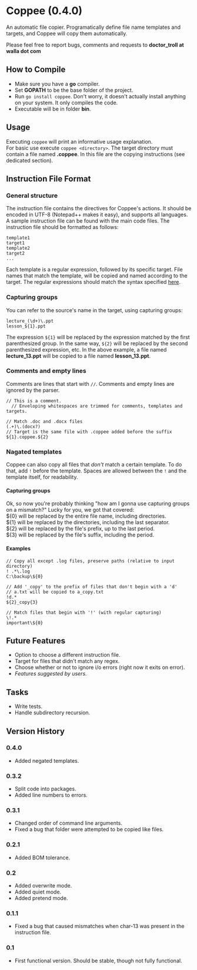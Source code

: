 Coppee (0.4.0)
==============
An automatic file copier.
Programatically define file name templates and targets, and Coppee will copy
them automatically.

Please feel free to report bugs, comments and requests to
**doctor_troll at walla dot com**

How to Compile
--------------
* Make sure you have a **go** compiler.
* Set **GOPATH** to be the base folder of the project.
* Run `go install coppee`. Don't worry, it doesn't actually install anything on your system.
  It only compiles the code.
* Executable will be in folder **bin**.

Usage
-----
Executing `coppee` will print an informative usage explanation.  
For basic use execute `coppee <directory>`.
The target directory must contain a file named **.coppee**. In this file are the
copying instructions (see dedicated section).

Instruction File Format
-----------------------
### General structure
The instruction file contains the directives for Coppee's actions. It should be
encoded in UTF-8 (Notepad++ makes it easy), and supports all languages. A
sample instruction file can be
found with the main code files. The instruction file should be formatted as follows:  
```
template1
target1
template2
target2
...
```
Each template is a regular expression, followed by its specific target.
File names that match the template, will be copied and named according to
the target. The regular expressions should match the syntax specified
[here](http://code.google.com/p/re2/wiki/Syntax).

### Capturing groups
You can refer to
the source's name in the target, using capturing groups:
```
lecture_(\d+)\.ppt
lesson_${1}.ppt
```
The expression `${1}` will be replaced by the expression matched by the first
parenthesized group. In the same way, `${2}` will be replaced by the second
parenthesized expression, etc. In the above example, a file named **lecture_13.ppt** will
be copied to a file named **lesson_13.ppt**.

### Comments and empty lines
Comments are lines that start with `//`. Comments and empty lines are ignored by
the parser.
```
// This is a comment.
  // Enveloping whitespaces are trimmed for comments, templates and targets.

// Match .doc and .docx files
(.+)\.(docx?)
// Target is the same file with .coppee added before the suffix
${1}.coppee.${2}
```

### Nagated templates
Coppee can also copy all files that *don't* match a certain template.
To do that, add `!` before the template. Spaces are allowed between the `!`
and the template itself, for readability.

#### Capturing groups
Ok, so now you're probably thinking "how am I gonna use capturing groups on a
mismatch?" Lucky for you, we got that covered:  
${0} will be replaced by the entire file name, including directories.  
${1} will be replaced by the directories, including the last separator.  
${2} will be replaced by the file's prefix, up to the last period.  
${3} will be replaced by the file's suffix, including the period.

#### Examples
```
// Copy all except .log files, preserve paths (relative to input directory)
! .*\.log
C:\backup\${0}

// Add '_copy' to the prefix of files that don't begin with a 'd'
// a.txt will be copied to a_copy.txt
!d.*
${2}_copy{3}

// Match files that begin with '!' (with regular capturing)
\!.*
important\${0}
```

Future Features
---------------
* Option to choose a different instruction file.
* Target for files that didn't match any regex.
* Choose whether or not to ignore i/o errors (right now it exits on error).
* *Features suggested by users.*

Tasks
-----
* Write tests.
* Handle subdirectory recursion.

Version History
---------------
### 0.4.0
* Added negated templates.

### 0.3.2
* Split code into packages.
* Added line numbers to errors.

### 0.3.1
* Changed order of command line arguments.
* Fixed a bug that folder were attempted to be copied like files.

### 0.2.1
* Added BOM tolerance.

### 0.2
* Added overwrite mode.
* Added quiet mode.
* Added pretend mode.

### 0.1.1
* Fixed a bug that caused mismatches when char-13 was present in the instruction file.

### 0.1
* First functional version. Should be stable, though not fully functional.


